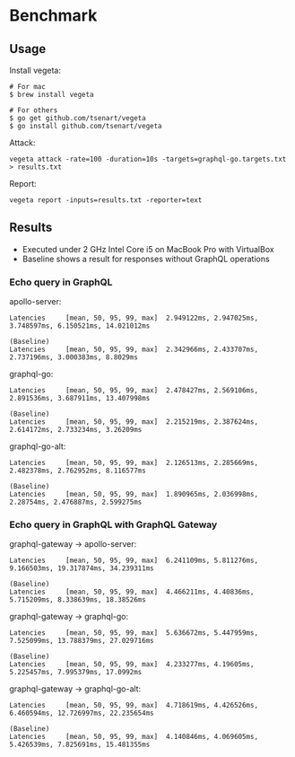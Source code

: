 # Benchmark

## Usage

Install vegeta:

```
# For mac
$ brew install vegeta

# For others
$ go get github.com/tsenart/vegeta
$ go install github.com/tsenart/vegeta
```

Attack:

```
vegeta attack -rate=100 -duration=10s -targets=graphql-go.targets.txt > results.txt
```

Report:

```
vegeta report -inputs=results.txt -reporter=text
```

## Results

- Executed under 2 GHz Intel Core i5 on MacBook Pro with VirtualBox
- Baseline shows a result for responses without GraphQL operations

### Echo query in GraphQL

apollo-server:

```
Latencies     [mean, 50, 95, 99, max]  2.949122ms, 2.947025ms, 3.748597ms, 6.150521ms, 14.021012ms

(Baseline)
Latencies     [mean, 50, 95, 99, max]  2.342966ms, 2.433707ms, 2.737196ms, 3.000383ms, 8.8029ms
```

graphql-go:

```
Latencies     [mean, 50, 95, 99, max]  2.478427ms, 2.569106ms, 2.891536ms, 3.687911ms, 13.407998ms

(Baseline)
Latencies     [mean, 50, 95, 99, max]  2.215219ms, 2.387624ms, 2.614172ms, 2.733234ms, 3.26209ms
```

graphql-go-alt:

```
Latencies     [mean, 50, 95, 99, max]  2.126513ms, 2.285669ms, 2.482378ms, 2.762952ms, 8.116577ms

(Baseline)
Latencies     [mean, 50, 95, 99, max]  1.890965ms, 2.036998ms, 2.28754ms, 2.476887ms, 2.599275ms
```

### Echo query in GraphQL with GraphQL Gateway

graphql-gateway -> apollo-server:

```
Latencies     [mean, 50, 95, 99, max]  6.241109ms, 5.811276ms, 9.166503ms, 19.317874ms, 34.239311ms

(Baseline)
Latencies     [mean, 50, 95, 99, max]  4.466211ms, 4.40836ms, 5.715209ms, 8.338639ms, 18.38526ms
```

graphql-gateway -> graphql-go:

```
Latencies     [mean, 50, 95, 99, max]  5.636672ms, 5.447959ms, 7.525099ms, 13.788379ms, 27.029716ms

(Baseline)
Latencies     [mean, 50, 95, 99, max]  4.233277ms, 4.19605ms, 5.225457ms, 7.995379ms, 17.0992ms
```

graphql-gateway -> graphql-go-alt:

```
Latencies     [mean, 50, 95, 99, max]  4.718619ms, 4.426526ms, 6.460594ms, 12.726997ms, 22.235654ms

(Baseline)
Latencies     [mean, 50, 95, 99, max]  4.140846ms, 4.069605ms, 5.426539ms, 7.825691ms, 15.481355ms
```
